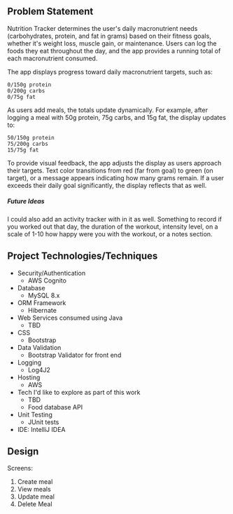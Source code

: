 ## Problem Statement

Nutrition Tracker determines the user's daily macronutrient needs (carbohydrates, protein, and 
fat in grams) based on their fitness goals, whether it's weight loss, muscle gain, or 
maintenance. Users can log the foods they eat throughout the day, and the app provides a 
running total of each macronutrient consumed.

The app displays progress toward daily macronutrient targets, such as:

    0/150g protein
    0/200g carbs
    0/75g fat

As users add meals, the totals update dynamically. For example, after logging a meal with 
50g protein, 75g carbs, and 15g fat, the display updates to:

    50/150g protein
    75/200g carbs
    15/75g fat

To provide visual feedback, the app adjusts the display as users approach their targets. 
Text color transitions from red (far from goal) to green (on target), or a message appears 
indicating how many grams remain. If a user exceeds their daily goal significantly, 
the display reflects that as well.

##### Future Ideas
I could also add an activity tracker with in it as well. Something to record if you worked out that day,
the duration of the workout, intensity level, on a scale of 1-10 how happy were you with the workout, or
a notes section. 

## Project Technologies/Techniques
- Security/Authentication
  - AWS Cognito
- Database
  - MySQL 8.x
- ORM Framework
  - Hibernate 
- Web Services consumed using Java
  - TBD 
- CSS 
  - Bootstrap
- Data Validation
  - Bootstrap Validator for front end
- Logging
  - Log4J2
- Hosting
  - AWS
- Tech I'd like to explore as part of this work
  - TBD
  - Food database API
- Unit Testing
  - JUnit tests
- IDE: IntelliJ IDEA


## Design 
Screens: 

1) Create meal
2) View meals
3) Update meal
4) Delete Meal